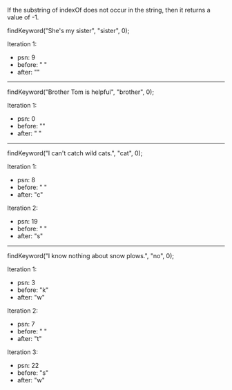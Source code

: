 If the substring of indexOf does not occur in the string, then it returns a value of -1.


findKeyword("She's my sister", "sister", 0);

Iteration 1:
- psn: 9
- before: " "
- after: ""

----------------------------------------------------------
findKeyword("Brother Tom is helpful", "brother", 0);

Iteration 1:
- psn: 0
- before: ""
- after: " "

-----------------------------------------------------------
findKeyword("I can't catch wild cats.", "cat", 0);

Iteration 1:
- psn: 8
- before: " "
- after: "c"

Iteration 2:
- psn: 19
- before: " "
- after: "s"

------------------------------------------------------------
findKeyword("I know nothing about snow plows.", "no", 0);

Iteration 1:
- psn: 3
- before: "k"
- after: "w"

Iteration 2:
- psn: 7
- before: " "
- after: "t"

Iteration 3:
- psn: 22
- before: "s"
- after: "w"


